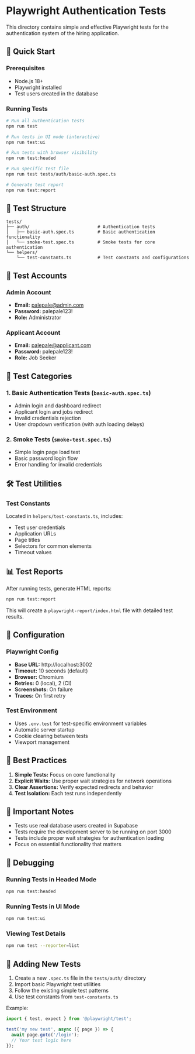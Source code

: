 # Playwright Authentication Tests

This directory contains simple and effective Playwright tests for the authentication system of the hiring application.

## 🚀 Quick Start

### Prerequisites
- Node.js 18+
- Playwright installed
- Test users created in the database

### Running Tests

```bash
# Run all authentication tests
npm run test

# Run tests in UI mode (interactive)
npm run test:ui

# Run tests with browser visibility
npm run test:headed

# Run specific test file
npm run test tests/auth/basic-auth.spec.ts

# Generate test report
npm run test:report
```

## 📁 Test Structure

```
tests/
├── auth/                          # Authentication tests
│   ├── basic-auth.spec.ts         # Basic authentication functionality
│   └── smoke-test.spec.ts         # Smoke tests for core authentication
└── helpers/
    └── test-constants.ts          # Test constants and configurations
```

## 🔑 Test Accounts

### Admin Account
- **Email:** palepale@admin.com
- **Password:** palepale123!
- **Role:** Administrator

### Applicant Account
- **Email:** palepale@applicant.com
- **Password:** palepale123!
- **Role:** Job Seeker

## 🧪 Test Categories

### 1. Basic Authentication Tests (`basic-auth.spec.ts`)
- Admin login and dashboard redirect
- Applicant login and jobs redirect
- Invalid credentials rejection
- User dropdown verification (with auth loading delays)

### 2. Smoke Tests (`smoke-test.spec.ts`)
- Simple login page load test
- Basic password login flow
- Error handling for invalid credentials

## 🛠️ Test Utilities

### Test Constants
Located in `helpers/test-constants.ts`, includes:
- Test user credentials
- Application URLs
- Page titles
- Selectors for common elements
- Timeout values

## 📊 Test Reports

After running tests, generate HTML reports:
```bash
npm run test:report
```

This will create a `playwright-report/index.html` file with detailed test results.

## 🔧 Configuration

### Playwright Config
- **Base URL:** http://localhost:3002
- **Timeout:** 10 seconds (default)
- **Browser:** Chromium
- **Retries:** 0 (local), 2 (CI)
- **Screenshots:** On failure
- **Traces:** On first retry

### Test Environment
- Uses `.env.test` for test-specific environment variables
- Automatic server startup
- Cookie clearing between tests
- Viewport management

## 🎯 Best Practices

1. **Simple Tests:** Focus on core functionality
2. **Explicit Waits:** Use proper wait strategies for network operations
3. **Clear Assertions:** Verify expected redirects and behavior
4. **Test Isolation:** Each test runs independently

## 🚨 Important Notes

- Tests use real database users created in Supabase
- Tests require the development server to be running on port 3000
- Tests include proper wait strategies for authentication loading
- Focus on essential functionality that matters

## 🐛 Debugging

### Running Tests in Headed Mode
```bash
npm run test:headed
```

### Running Tests in UI Mode
```bash
npm run test:ui
```

### Viewing Test Details
```bash
npm run test --reporter=list
```

## 📝 Adding New Tests

1. Create a new `.spec.ts` file in the `tests/auth/` directory
2. Import basic Playwright test utilities
3. Follow the existing simple test patterns
4. Use test constants from `test-constants.ts`

Example:
```typescript
import { test, expect } from '@playwright/test';

test('my new test', async ({ page }) => {
  await page.goto('/login');
  // Your test logic here
});
```